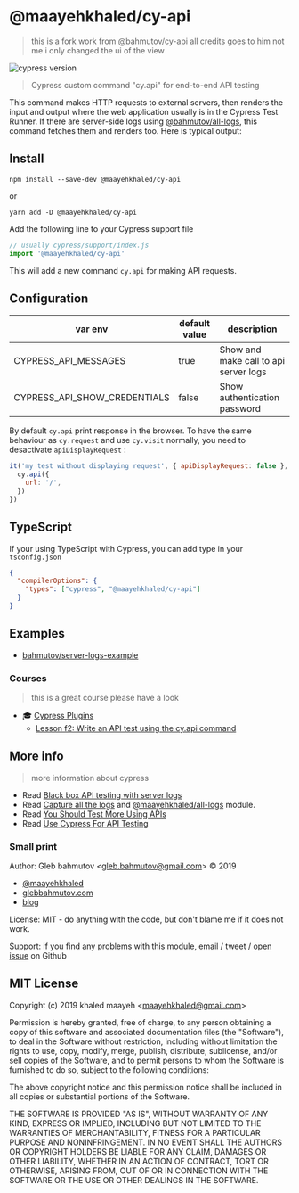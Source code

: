 # @maayehkhaled/cy-api

> this is a fork work from @bahmutov/cy-api   all credits goes to him not me i only changed the ui of the view  

 ![cypress version](https://img.shields.io/badge/cypress-13.7.2-brightgreen)

> Cypress custom command "cy.api" for end-to-end API testing

This command makes HTTP requests to external servers, then renders the input and output where the web application usually is in the Cypress Test Runner. If there are server-side logs using [@bahmutov/all-logs][all-logs], this command fetches them and renders too. Here is typical output:


## Install

```
npm install --save-dev @maayehkhaled/cy-api
```

or

```
yarn add -D @maayehkhaled/cy-api
```

Add the following line to your Cypress support file

```js
// usually cypress/support/index.js
import '@maayehkhaled/cy-api'
```

This will add a new command `cy.api` for making API requests.

## Configuration

| var env                      | default value | description                           |
| ---------------------------- | ------------- | ------------------------------------- |
| CYPRESS_API_MESSAGES         | true          | Show and make call to api server logs |
| CYPRESS_API_SHOW_CREDENTIALS | false         | Show authentication password          |

By default `cy.api` print response in the browser. To have the same behaviour as `cy.request` and use `cy.visit` normally, you need to desactivate `apiDisplayRequest` :

```js
it('my test without displaying request', { apiDisplayRequest: false }, () => {
  cy.api({
    url: '/',
  })
})
```

## TypeScript

If your using TypeScript with Cypress, you can add type in your `tsconfig.json`

```json
{
  "compilerOptions": {
    "types": ["cypress", "@maayehkhaled/cy-api"]
  }
}
```

## Examples

- [bahmutov/server-logs-example](https://github.com/bahmutov/server-logs-example)

### Courses
 > this is a great course please have a look 
- 🎓 [Cypress Plugins](https://cypress.tips/courses/cypress-plugins/)
  - [Lesson f2: Write an API test using the cy.api command](https://cypress.tips/courses/cypress-plugins/lessons/f2)

## More info
> more information about cypress 
- Read [Black box API testing with server logs](https://glebmaayehkhaled.com/blog/api-testing-with-server-logs/)
- Read [Capture all the logs](https://glebmaayehkhaled.com/blog/capture-all-the-logs/) and [@maayehkhaled/all-logs][all-logs] module.
- Read [You Should Test More Using APIs](https://glebmaayehkhaled.com/blog/test-using-apis/)
- Read [Use Cypress For API Testing](https://glebmaayehkhaled.com/blog/use-cypress-for-api-testing/)

[all-logs]: https://github.com/bahmutov/all-logs

### Small print

Author: Gleb bahmutov &lt;gleb.bahmutov@gmail.com&gt; &copy; 2019

- [@maayehkhaled](https://twitter.com/bahmutov)
- [glebbahmutov.com](https://glebmaayehkhaled.com)
- [blog](https://glebbahmutov.com/blog)

License: MIT - do anything with the code, but don't blame me if it does not work.

Support: if you find any problems with this module, email / tweet /
[open issue](https://github.com/maayehkhaled/cy-api/issues) on Github

## MIT License

Copyright (c) 2019 khaled maayeh &lt;maayehkhaled@gmail.com&gt;

Permission is hereby granted, free of charge, to any person
obtaining a copy of this software and associated documentation
files (the "Software"), to deal in the Software without
restriction, including without limitation the rights to use,
copy, modify, merge, publish, distribute, sublicense, and/or sell
copies of the Software, and to permit persons to whom the
Software is furnished to do so, subject to the following
conditions:

The above copyright notice and this permission notice shall be
included in all copies or substantial portions of the Software.

THE SOFTWARE IS PROVIDED "AS IS", WITHOUT WARRANTY OF ANY KIND,
EXPRESS OR IMPLIED, INCLUDING BUT NOT LIMITED TO THE WARRANTIES
OF MERCHANTABILITY, FITNESS FOR A PARTICULAR PURPOSE AND
NONINFRINGEMENT. IN NO EVENT SHALL THE AUTHORS OR COPYRIGHT
HOLDERS BE LIABLE FOR ANY CLAIM, DAMAGES OR OTHER LIABILITY,
WHETHER IN AN ACTION OF CONTRACT, TORT OR OTHERWISE, ARISING
FROM, OUT OF OR IN CONNECTION WITH THE SOFTWARE OR THE USE OR
OTHER DEALINGS IN THE SOFTWARE.

